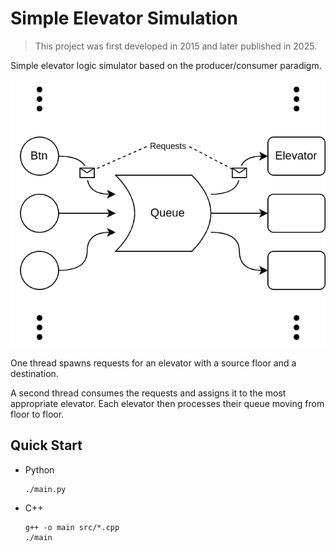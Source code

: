 # Simple Elevator Simulation

> This project was first developed in 2015 and later published in 2025.

Simple elevator logic simulator based on the producer/consumer paradigm.

![](doc/overview.drawio.png)

One thread spawns requests for an elevator with a source floor and a
destination.

A second thread consumes the requests and assigns it to the most appropriate
elevator. Each elevator then processes their queue moving from floor to floor.


## Quick Start

 - Python
   ```
   ./main.py
   ```
 - C++
   ```
   g++ -o main src/*.cpp
   ./main
   ```
